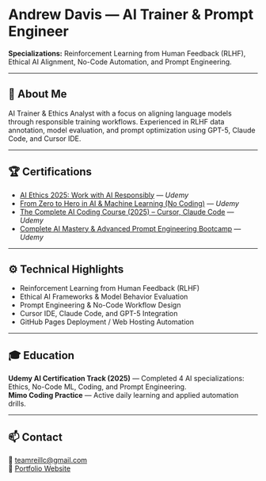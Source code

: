 # Andrew Davis — AI Trainer & Prompt Engineer  

**Specializations:** Reinforcement Learning from Human Feedback (RLHF), Ethical AI Alignment, No-Code Automation, and Prompt Engineering.  

---

## 🧠 About Me  
AI Trainer & Ethics Analyst with a focus on aligning language models through responsible training workflows. Experienced in RLHF data annotation, model evaluation, and prompt optimization using GPT-5, Claude Code, and Cursor IDE.

---

## 🏆 Certifications  
- [AI Ethics 2025: Work with AI Responsibly](https://ude.my/UC-3fff7a0c-d0ef-4df3-afa9-b670ba8384df) — *Udemy*  
- [From Zero to Hero in AI & Machine Learning (No Coding)](https://ude.my/UC-e1cd0d82-8ffd-4c6e-9bc4-88149a01bd0a) — *Udemy*  
- [The Complete AI Coding Course (2025) – Cursor, Claude Code](https://ude.my/UC-c35fb6ce-6e2d-4c21-adbb-1ede6526cad4) — *Udemy*  
- [Complete AI Mastery & Advanced Prompt Engineering Bootcamp](https://ude.my/UC-33aeb59c-731f-4efc-a5a8-312e54b919ed) — *Udemy*  

---

## ⚙️ Technical Highlights  
- Reinforcement Learning from Human Feedback (RLHF)  
- Ethical AI Frameworks & Model Behavior Evaluation  
- Prompt Engineering & No-Code Workflow Design  
- Cursor IDE, Claude Code, and GPT-5 Integration  
- GitHub Pages Deployment / Web Hosting Automation  

---

## 🎓 Education  
**Udemy AI Certification Track (2025)** — Completed 4 AI specializations: Ethics, No-Code ML, Coding, and Prompt Engineering.  
**Mimo Coding Practice** — Active daily learning and applied automation drills.  

---

## 📫 Contact  
📧 teamreillc@gmail.com  
🔗 [Portfolio Website](https://andrew-davis-ai-portfolio.github.io)  


